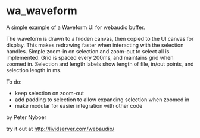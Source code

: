 wa_waveform
===========

A simple example of a Waveform UI for webaudio buffer.

The waveform is drawn to a hidden canvas, then copied to the UI canvas for display. 
This makes redrawing faster when interacting with the selection handles.
Simple zoom-in on selection and zoom-out to select all is implemented.
Grid is spaced every 200ms, and maintains grid when zoomed in.
Selection and length labels show length of file, in/out points, and selection length in ms.

To do:
* keep selection on zoom-out
* add padding to selection to allow expanding selection when zoomed in
* make modular for easier integration with other code

by Peter Nyboer

try it out at http://lividserver.com/webaudio/